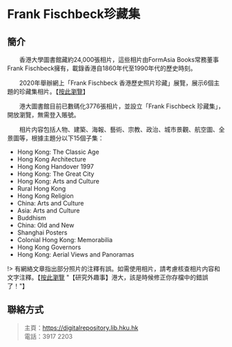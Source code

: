 # Frank Fischbeck珍藏集
## 簡介
　　香港大學圖書館藏約24,000張相片，這些相片由FormAsia Books常務董事Frank Fischbeck擁有，載錄香港自1860年代至1990年代的歷史時刻。

　　2020年舉辦網上「Frank Fischbeck 香港歷史照片珍藏」展覽，展示6個主題的珍藏集相片。【[按此瀏覽](https://www.hku.hk/press/c_news_detail_22159.html "Frank Fischbeck 香港歷史照片珍藏")】

　　港大圖書館目前已數碼化3776張相片，並設立「Frank Fischbeck 珍藏集」，開放瀏覽，無需登入賬號。

　　相片内容包括人物、建築、海報、藝術、宗教、政治、城市景觀、航空圖、全景圖等，根據主題分以下15個子集：
  
- Hong Kong: The Classic Age
- Hong Kong Architecture
- Hong Kong Handover 1997
- Hong Kong: The Great City
- Hong Kong: Arts and Culture
- Rural Hong Kong
- Hong Kong Religion
- China: Arts and Culture
- Asia: Arts and Culture
- Buddhism
- China: Old and New
- Shanghai Posters
- Colonial Hong Kong: Memorabilia
- Hong Kong Governors
- Hong Kong: Aerial Views and Panoramas

!> 有網絡文章指出部分照片的注釋有誤。如需使用相片，請考慮核查相片内容和文字注釋。【[按此瀏覽](https://matters.news/@peter_masklo/%E7%A0%94%E7%A9%B6%E5%A4%96%E8%B6%A3%E4%BA%8B-%E6%B8%AF%E5%A4%A7-%E8%A9%B2%E6%98%AF%E6%99%82%E5%80%99%E4%BF%AE%E6%AD%A3%E4%BD%A0%E5%AD%98%E6%AA%94%E4%B8%AD%E7%9A%84%E9%8C%AF%E8%AA%A4%E4%BA%86-bafyreiflblc6d5llvfyao5zkmbjvaum5chzu552iy6k4xwbx72xccpmihe) "【研究外趣事】港大，該是時候修正你存檔中的錯誤了！"】

## 聯絡方式
> 主頁：<https://digitalrepository.lib.hku.hk>  
> 電話：3917 2203
